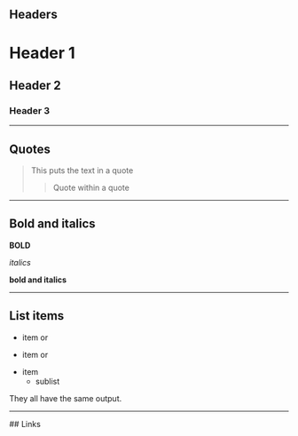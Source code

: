 ## Headers

# Header 1
## Header 2
### Header 3
---
## Quotes
 > This puts the text in a quote
 >> Quote within a quote
---
## Bold and italics

**BOLD**

_italics_

__bold and italics__

---

## List items
- item
or
+ item
or
* item
    * sublist

They all have the same output.

---

## Links

